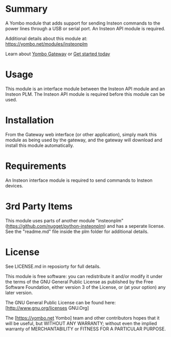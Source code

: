 Summary
=======

A Yombo module that adds support for sending Insteon commands to the power lines
through a USB or serial port. An Insteon API module is required.

Additional details about this module at: https://yombo.net/modules/insteonplm

Learn about [Yombo Gateway](https://yombo.net/) or
[Get started today](https://yg2.in/start)

Usage
=====

This module is an interface module between the Insteon API module and
an Insteon PLM. The Insteon API module is required before this module
can be used.

Installation
============

From the Gateway web interface (or other application), simply mark this module
as being used by the gateway, and the gateway will download and install this
module automatically.

Requirements
============

An Insteon interface module is required to send commands to Insteon devices.

3rd Party Items 
===============
This module uses parts of another module "insteonplm" (https://github.com/nugget/python-insteonplm)
and has a seperate license. See the "readme.md" file inside the plm folder
for additional details.

License
=======

See LICENSE.md in reposiorty for full details.

This module is free software: you can redistribute it and/or modify it under the terms of
the GNU General Public License as published by the Free Software Foundation, either version
3 of the License, or (at your option) any later version.

The GNU General Public License can be found here: [http://www.gnu.org/licenses GNU.Org]

The [https://yombo.net Yombo] team and other contributors hopes that it will be useful, but
WITHOUT ANY WARRANTY; without even the implied warranty of MERCHANTABILITY or
FITNESS FOR A PARTICULAR PURPOSE.
